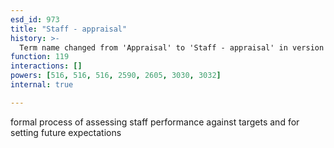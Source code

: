 ```yaml
---
esd_id: 973
title: "Staff - appraisal"
history: >-
  Term name changed from 'Appraisal' to 'Staff - appraisal' in version 3.00.
function: 119
interactions: []
powers: [516, 516, 516, 2590, 2605, 3030, 3032]
internal: true

---
```


formal process of assessing staff performance against targets and for setting future expectations

